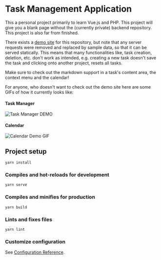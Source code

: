 # Task Management Application

This a personal project primarily to learn Vue.js and PHP. This project will give you a blank page without the
(currently private) backend repository. This project is also far from finished.

There exists a [demo site](https://smail.github.io/todo-webapp-frontend/calendar) for this repository,
but note that any server requests were removed and replaced by sample data, so that it can be served statically.
This means that many functionalities like, task creation, deletion, etc. don't work as intended,
e.g. creating a new task doesn't save the task and clicking onto another project, resets all tasks.

Make sure to check out the markdown support in a task's content area, the context menu and the calendar!

For anyone, who doesn't want to check out the demo site here are some GIFs of how it currently looks like:

#### Task Manager

![Task Manager DEMO](DEMO.gif)

#### Calendar

![Calendar Demo GIF](DEMO_CALENDAR.gif)

## Project setup

```
yarn install
```

### Compiles and hot-reloads for development

```
yarn serve
```

### Compiles and minifies for production

```
yarn build
```

### Lints and fixes files

```
yarn lint
```

### Customize configuration

See [Configuration Reference](https://cli.vuejs.org/config/).
